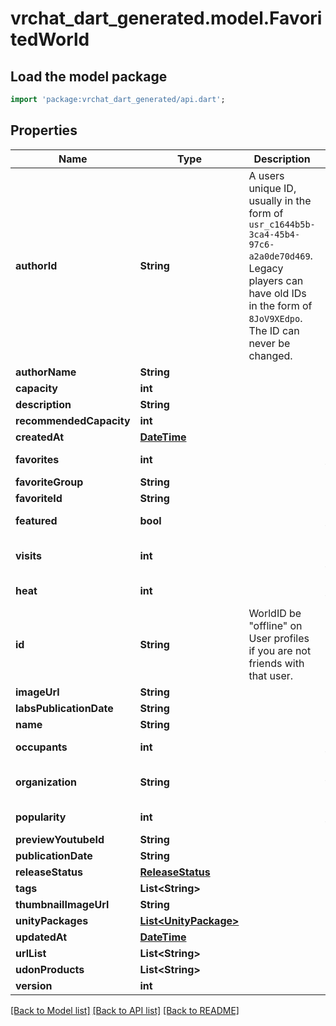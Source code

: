 # vrchat_dart_generated.model.FavoritedWorld

## Load the model package
```dart
import 'package:vrchat_dart_generated/api.dart';
```

## Properties
Name | Type | Description | Notes
------------ | ------------- | ------------- | -------------
**authorId** | **String** | A users unique ID, usually in the form of `usr_c1644b5b-3ca4-45b4-97c6-a2a0de70d469`. Legacy players can have old IDs in the form of `8JoV9XEdpo`. The ID can never be changed. | 
**authorName** | **String** |  | 
**capacity** | **int** |  | 
**description** | **String** |  | 
**recommendedCapacity** | **int** |  | [optional] 
**createdAt** | [**DateTime**](DateTime.md) |  | 
**favorites** | **int** |  | [default to 0]
**favoriteGroup** | **String** |  | 
**favoriteId** | **String** |  | 
**featured** | **bool** |  | [default to false]
**visits** | **int** |  | [optional] [default to 0]
**heat** | **int** |  | [default to 0]
**id** | **String** | WorldID be \"offline\" on User profiles if you are not friends with that user. | 
**imageUrl** | **String** |  | 
**labsPublicationDate** | **String** |  | 
**name** | **String** |  | 
**occupants** | **int** |  | [default to 0]
**organization** | **String** |  | [default to 'vrchat']
**popularity** | **int** |  | [default to 0]
**previewYoutubeId** | **String** |  | [optional] 
**publicationDate** | **String** |  | 
**releaseStatus** | [**ReleaseStatus**](ReleaseStatus.md) |  | 
**tags** | **List&lt;String&gt;** |   | 
**thumbnailImageUrl** | **String** |  | 
**unityPackages** | [**List&lt;UnityPackage&gt;**](UnityPackage.md) |   | 
**updatedAt** | [**DateTime**](DateTime.md) |  | 
**urlList** | **List&lt;String&gt;** |  | 
**udonProducts** | **List&lt;String&gt;** |  | [optional] 
**version** | **int** |  | 

[[Back to Model list]](../README.md#documentation-for-models) [[Back to API list]](../README.md#documentation-for-api-endpoints) [[Back to README]](../README.md)



